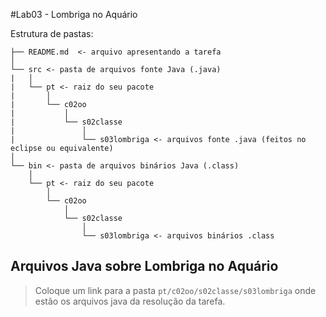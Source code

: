 #Lab03 - Lombriga no Aquário

Estrutura de pastas:

~~~
├── README.md  <- arquivo apresentando a tarefa
│
└── src <- pasta de arquivos fonte Java (.java)
|   │
|   └── pt <- raiz do seu pacote
|       │
|       └── c02oo
|           │
|           └── s02classe
|               │
|               └── s03lombriga <- arquivos fonte .java (feitos no eclipse ou equivalente)
│
└── bin <- pasta de arquivos binários Java (.class)
    │
    └── pt <- raiz do seu pacote
        │
        └── c02oo
            │
            └── s02classe
                │
                └── s03lombriga <- arquivos binários .class
~~~

## Arquivos Java sobre Lombriga no Aquário

> Coloque um link para a pasta `pt/c02oo/s02classe/s03lombriga` onde estão os arquivos java da resolução da tarefa.
